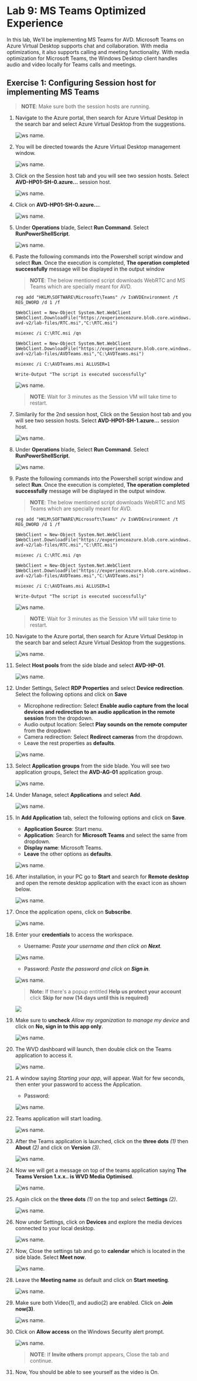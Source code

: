 # Lab 9: MS Teams Optimized Experience

In this lab, We'll be implementing MS Teams for AVD. Microsoft Teams on Azure Virtual Desktop supports chat and collaboration. With media optimizations, it also supports calling and meeting functionality. With media optimization for Microsoft Teams, the Windows Desktop client handles audio and video locally for Teams calls and meetings.

## Exercise 1: Configuring Session host for implementing MS Teams

   >**NOTE**: Make sure both the session hosts are running.
   
1. Navigate to the Azure portal, then search for Azure Virtual Desktop in the search bar and select Azure Virtual Desktop from the suggestions.

   ![ws name.](media/w1.png)

1. You will be directed towards the Azure Virtual Desktop management window.  

   ![ws name.](media/64.png)
   
1. Click on the Session host tab and you will see two session hosts. Select **AVD-HP01-SH-0.azure...** session host.

   ![ws name.](media/teams1.png)
   
1. Click on **AVD-HP01-SH-0.azure...**.

   ![ws name.](media/teams2.png)
 
1. Under **Operations** blade, Select **Run Command**. Select **RunPowerShellScript**.

   ![ws name.](media/teams18.png)
   
1. Paste the following commands into the Powershell script window and select **Run**. Once the execution is completed, **The operation completed successfully** message will be displayed in the output window

   >**NOTE**: The below mentioned script downloads WebRTC and MS Teams which are specially meant for AVD.

   ```
   reg add "HKLM\SOFTWARE\Microsoft\Teams" /v IsWVDEnvironment /t REG_DWORD /d 1 /f

   $WebClient = New-Object System.Net.WebClient
   $WebClient.DownloadFile("https://experienceazure.blob.core.windows.net/templates/aiw-avd-v2/lab-files/RTC.msi","C:\RTC.msi")

   msiexec /i C:\RTC.msi /qn

   $WebClient = New-Object System.Net.WebClient
   $WebClient.DownloadFile("https://experienceazure.blob.core.windows.net/templates/aiw-avd-v2/lab-files/AVDTeams.msi","C:\AVDTeams.msi")

   msiexec /i C:\AVDTeams.msi ALLUSER=1

   Write-Output "The script is executed successfully"
   
   ```

   ![ws name.](media/2avd56.png)

   >**NOTE**: Wait for 3 minutes as the Session VM will take time to restart.

1. Similarily for the 2nd session host, Click on the Session host tab and you will see two session hosts. Select **AVD-HP01-SH-1.azure...** session host.

   ![ws name.](media/teams17.png)
   
1. Under **Operations** blade, Select **Run Command**. Select **RunPowerShellScript**.

   ![ws name.](media/teams18.png)
   
1. Paste the following commands into the Powershell script window and select **Run**. Once the execution is completed, **The operation completed successfully** message will be displayed in the output window.

   >**NOTE**: The below mentioned script downloads WebRTC and MS Teams which are specially meant for AVD.
   
   ```
   reg add "HKLM\SOFTWARE\Microsoft\Teams" /v IsWVDEnvironment /t REG_DWORD /d 1 /f

   $WebClient = New-Object System.Net.WebClient
   $WebClient.DownloadFile("https://experienceazure.blob.core.windows.net/templates/aiw-avd-v2/lab-files/RTC.msi","C:\RTC.msi")

   msiexec /i C:\RTC.msi /qn

   $WebClient = New-Object System.Net.WebClient
   $WebClient.DownloadFile("https://experienceazure.blob.core.windows.net/templates/aiw-avd-v2/lab-files/AVDTeams.msi","C:\AVDTeams.msi")

   msiexec /i C:\AVDTeams.msi ALLUSER=1

   Write-Output "The script is executed successfully"
   
   ```

   ![ws name.](media/2avd56.png)

   >**NOTE**: Wait for 3 minutes as the Session VM will take time to restart.

1. Navigate to the Azure portal, then search for Azure Virtual Desktop in the search bar and select Azure Virtual Desktop from the suggestions.

   ![ws name.](media/w1.png)
   
1. Select **Host pools** from the side blade and select **AVD-HP-01**.

   ![ws name.](media/teams7.png)
   
1. Under Settings, Select **RDP Properties** and select **Device redirection**. Select the following options and click on **Save**
   
   - Microphone redirection: Select **Enable audio capture from the local devices and redirection to an audio application in the remote session** from the dropdown.
   - Audio output location: Select **Play sounds on the remote computer** from the dropdown
   - Camera redirection: Select **Redirect cameras** from the dropdown.
   - Leave the rest properties as **defaults**.

   ![ws name.](media/2avd48.png)
   
1. Select **Application groups** from the side blade. You will see two application groups, Select the **AVD-AG-01** application group.

   ![ws name.](media/teams6.png)
   
1. Under Manage, select **Applications** and select **Add**.

   ![ws name.](media/teams9.png)
   
1. In **Add Application** tab, select the following options and click on **Save**.
   
   - **Application Source**: Start menu.
   - **Application**: Search for **Microsoft Teams** and select the same from dropdown.
   - **Display name**: Microsoft Teams.
   - **Leave** the other options as **defaults**.
   
   ![ws name.](media/2avd49.png)

1. After installation, in your PC go to **Start** and search for **Remote desktop** and open the remote desktop application with the exact icon as shown below.

   ![ws name.](media/137.png)
   
1. Once the application opens, click on **Subscribe**.

   ![ws name.](media/a49.png)
  
1. Enter your **credentials** to access the workspace.

   - Username: *Paste your username* **<inject key="AzureAdUserEmail" />** *and then click on **Next**.*
   
   ![ws name.](media/95.png)

   - Password: *Paste the password* **<inject key="AzureAdUserPassword" />** *and click on **Sign in**.*

   ![ws name.](media/96.png)
   
   >**Note:** If there's a popup entitled **Help us protect your account** click **Skip for now (14 days until this is required)**

   ![](media/skipfornow.png)

1. Make sure to **uncheck** *Allow my organization to manage my device* and click on **No, sign in to this app only**.

   ![ws name.](media/ex4t1s9.png)
  
1. The WVD dashboard will launch, then double click on the Teams application to access it.

   ![ws name.](media/teams12.png)
   
1. A window saying *Starting your app*, will appear. Wait for few seconds, then enter your password to access the Application.

    - Password: **<inject key="AzureAdUserPassword" />**
   
    ![ws name.](media/ch14.png)
    
1. Teams application will start loading.

   ![ws name.](media/avdv214.png)
   
1. After the Teams application is launched, click on the **three dots** *(1)* then **About** *(2)* and click on **Version** *(3)*.

   ![ws name.](media/avdv215.png)

1. Now we will get a message on top of the teams application saying **The Teams Version 1.x.x.. is WVD Media Optimised**.

   ![ws name.](media/avdv216.png)
   
1. Again click on the **three dots** *(1)* on the top and select **Settings** *(2)*.

   ![ws name.](media/avdv217.png)
   
1. Now under Settings, click on **Devices** and explore the media devices connected to your local desktop.

   ![ws name.](media/avdv218.png)
   
1. Now, Close the settings tab and go to **calendar** which is located in the side blade. Select **Meet now**.

   ![ws name.](media/teams13.png)
   
1. Leave the **Meeting name** as default and click on **Start meeting**.

   ![ws name.](media/teams14.png)
   
1. Make sure both Video(1), and audio(2) are enabled. Click on **Join now(3)**.

   ![ws name.](media/teams15.png)
   
1. Click on **Allow access** on the Windows Security alert prompt.

   ![ws name.](media/teams16.png)
   
   >**NOTE**: If **Invite others** prompt appears, Close the tab and continue.
  
1. Now, You should be able to see yourself as the video is On.
